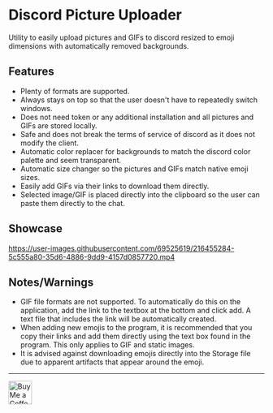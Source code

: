 
# Discord Picture Uploader

Utility to easily upload pictures and GIFs to discord resized to emoji dimensions with automatically removed backgrounds.
   

## Features
- Plenty of formats are supported.
- Always stays on top so that the user doesn't have to repeatedly switch windows.
- Does not need token or any additional installation and all pictures and GIFs are stored locally. 
- Safe and does not break the terms of service of discord as it does not modify the client.
- Automatic color replacer for backgrounds to match the discord color palette and seem transparent.
- Automatic size changer so the pictures and GIFs match native emoji sizes. 
- Easily add GIFs via their links to download them directly.
- Selected image/GIF is placed directly into the clipboard so the user can paste them directly to the chat.




## Showcase

https://user-images.githubusercontent.com/69525619/216455284-5c555a80-35d6-4886-9dd9-4157d0857720.mp4


## Notes/Warnings
- GIF file formats are not supported. To automatically do this on the application, add the link to the textbox at the bottom and click add. A text file that includes the link will be automatically created.
- When adding new emojis to the program, it is recommended that you copy their links and add them directly using the text box found in the program. This only applies to GIF and static images. 
- It is advised against downloading emojis directly into the Storage file due to apparent artifacts that appear around the emoji.

___
<a href='https://ko-fi.com/ahmedsherif1' target='_blank'><img height='35' style='border:0px;height:46px;' src='https://az743702.vo.msecnd.net/cdn/kofi3.png?v=0' border='0' alt='Buy Me a Coffee at ko-fi.com' />
